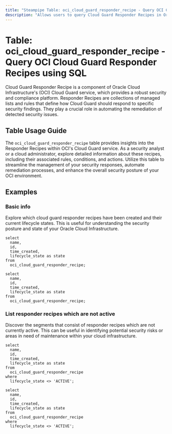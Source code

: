```yaml
---
title: "Steampipe Table: oci_cloud_guard_responder_recipe - Query OCI Cloud Guard Responder Recipes using SQL"
description: "Allows users to query Cloud Guard Responder Recipes in Oracle Cloud Infrastructure (OCI)."
---
```


# Table: oci_cloud_guard_responder_recipe - Query OCI Cloud Guard Responder Recipes using SQL

Cloud Guard Responder Recipe is a component of Oracle Cloud Infrastructure's (OCI) Cloud Guard service, which provides a robust security and compliance platform. Responder Recipes are collections of managed lists and rules that define how Cloud Guard should respond to specific security findings. They play a crucial role in automating the remediation of detected security issues.

## Table Usage Guide

The `oci_cloud_guard_responder_recipe` table provides insights into the Responder Recipes within OCI's Cloud Guard service. As a security analyst or a cloud administrator, explore detailed information about these recipes, including their associated rules, conditions, and actions. Utilize this table to streamline the management of your security responses, automate remediation processes, and enhance the overall security posture of your OCI environment.

## Examples

### Basic info
Explore which cloud guard responder recipes have been created and their current lifecycle states. This is useful for understanding the security posture and state of your Oracle Cloud Infrastructure.

```sql+postgres
select
  name,
  id,
  time_created,
  lifecycle_state as state
from
  oci_cloud_guard_responder_recipe;
```

```sql+sqlite
select
  name,
  id,
  time_created,
  lifecycle_state as state
from
  oci_cloud_guard_responder_recipe;
```

### List responder recipes which are not active
Discover the segments that consist of responder recipes which are not currently active. This can be useful in identifying potential security risks or areas in need of maintenance within your cloud infrastructure.

```sql+postgres
select
  name,
  id,
  time_created,
  lifecycle_state as state
from
  oci_cloud_guard_responder_recipe
where
  lifecycle_state <> 'ACTIVE';
```

```sql+sqlite
select
  name,
  id,
  time_created,
  lifecycle_state as state
from
  oci_cloud_guard_responder_recipe
where
  lifecycle_state <> 'ACTIVE';
```